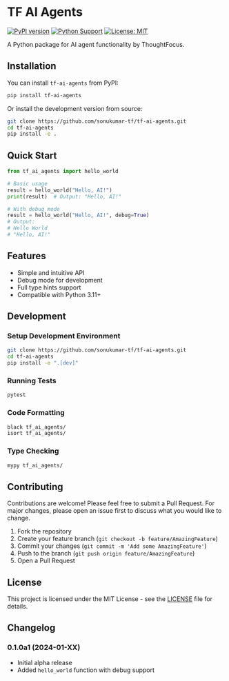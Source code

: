 # TF AI Agents

[![PyPI version](https://badge.fury.io/py/tf-ai-agents.svg)](https://badge.fury.io/py/tf-ai-agents)
[![Python Support](https://img.shields.io/pypi/pyversions/tf-ai-agents.svg)](https://pypi.org/project/tf-ai-agents/)
[![License: MIT](https://img.shields.io/badge/License-MIT-yellow.svg)](https://opensource.org/licenses/MIT)

A Python package for AI agent functionality by ThoughtFocus.

## Installation

You can install `tf-ai-agents` from PyPI:

```bash
pip install tf-ai-agents
```

Or install the development version from source:

```bash
git clone https://github.com/sonukumar-tf/tf-ai-agents.git
cd tf-ai-agents
pip install -e .
```

## Quick Start

```python
from tf_ai_agents import hello_world

# Basic usage
result = hello_world("Hello, AI!")
print(result)  # Output: "Hello, AI!"

# With debug mode
result = hello_world("Hello, AI!", debug=True)
# Output: 
# Hello World
# "Hello, AI!"
```

## Features

- Simple and intuitive API
- Debug mode for development
- Full type hints support
- Compatible with Python 3.11+

## Development

### Setup Development Environment

```bash
git clone https://github.com/sonukumar-tf/tf-ai-agents.git
cd tf-ai-agents
pip install -e ".[dev]"
```

### Running Tests

```bash
pytest
```

### Code Formatting

```bash
black tf_ai_agents/
isort tf_ai_agents/
```

### Type Checking

```bash
mypy tf_ai_agents/
```

## Contributing

Contributions are welcome! Please feel free to submit a Pull Request. For major changes, please open an issue first to discuss what you would like to change.

1. Fork the repository
2. Create your feature branch (`git checkout -b feature/AmazingFeature`)
3. Commit your changes (`git commit -m 'Add some AmazingFeature'`)
4. Push to the branch (`git push origin feature/AmazingFeature`)
5. Open a Pull Request

## License

This project is licensed under the MIT License - see the [LICENSE](LICENSE) file for details.

## Changelog

### 0.1.0a1 (2024-01-XX)

- Initial alpha release
- Added `hello_world` function with debug support

